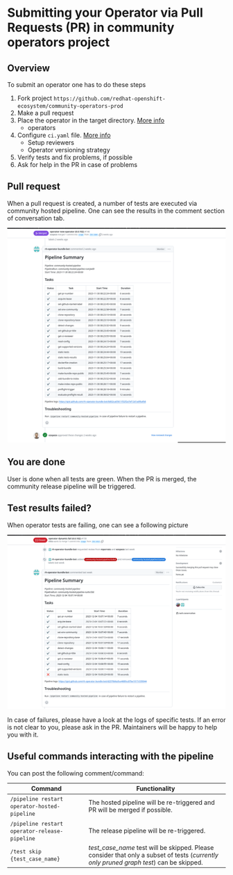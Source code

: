 # Submitting your Operator via Pull Requests (PR) in community operators project

## Overview
To submit an operator one has to do these steps

1. Fork project `https://github.com/redhat-openshift-ecosystem/community-operators-prod`
1. Make a pull request
1. Place the operator in the target directory. [More info](./contributing-where-to.md)
    - operators
1. Configure `ci.yaml` file. [More info](./operator-ci-yaml.md)
    - Setup reviewers
    - Operator versioning strategy
1. Verify tests and fix problems, if possible
1. Ask for help in the PR in case of problems


## Pull request

When a pull request is created, a number of tests are executed via community hosted pipeline. One can see the results in the comment section of conversation tab.

![PR](../img/op_test_pr.png)

## You are done
User is done when all tests are green. When the PR is merged, the community release pipeline will be triggered.

## Test results failed?
When operator tests are failing, one can see a following picture

![Summary of test results when failing](../img/op_pr_tests_failed.png)

In case of failures, please have a look at the logs of specific tests. If an error is not clear to you, please ask in the PR. Maintainers will be happy to help you with it.

## Useful commands interacting with the pipeline
You can post the following comment/command:

Command | Functionality |
--- | --- |
`/pipeline restart operator-hosted-pipeline` | The hosted pipeline will be re-triggered and PR will be merged if possible. |
`/pipeline restart operator-release-pipeline` | The release pipeline will be re-triggered.
`/test skip {test_case_name}` | *test_case_name* test will be skipped. Please consider that only a subset of tests (*currently only pruned graph test*) can be skipped.
